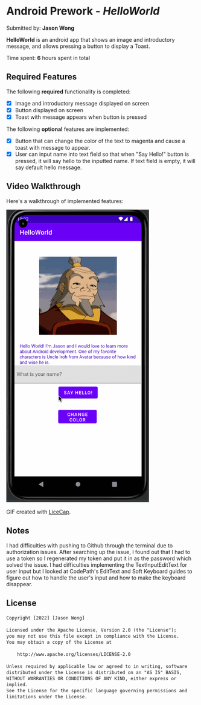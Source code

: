 # Android Prework - *HelloWorld*

Submitted by: **Jason Wong**

**HelloWorld** is an android app that shows an image and introductory message, and allows pressing a button to display a Toast. 

Time spent: **6** hours spent in total

## Required Features

The following **required** functionality is completed:

* [x] Image and introductory message displayed on screen
* [x] Button displayed on screen
* [x] Toast with message appears when button is pressed 

The following **optional** features are implemented:

* [x] Button that can change the color of the text to magenta and cause a toast with message to appear.
* [x] User can input name into text field so that when "Say Hello!" button is pressed, it will say hello to the inputted name. If text field is empty, it will say default hello message. 

## Video Walkthrough

Here's a walkthrough of implemented features:

<img src='walkthrough.gif' title='Video Walkthrough' width='' alt='Video Walkthrough' />

<!-- Replace this with whatever GIF tool you used! -->
GIF created with [LiceCap](http://www.cockos.com/licecap/).  
<!-- Other options include:
[Kap](https://getkap.co/) for macOS
[ScreenToGif](https://www.screentogif.com/) for Windows
[peek](https://github.com/phw/peek) for Linux. -->

## Notes

I had difficulties with pushing to Github through the terminal due to authorization issues. After searching up the issue, I found out that I had to use a token so I regenerated my token and put it in as the password which solved the issue. I had difficulties implementing the TextInputEditText for user input but I looked at CodePath's EditText and Soft Keyboard guides to figure out how to handle the user's input and how to make the keyboard disappear.
## License

    Copyright [2022] [Jason Wong]

    Licensed under the Apache License, Version 2.0 (the "License");
    you may not use this file except in compliance with the License.
    You may obtain a copy of the License at

        http://www.apache.org/licenses/LICENSE-2.0

    Unless required by applicable law or agreed to in writing, software
    distributed under the License is distributed on an "AS IS" BASIS,
    WITHOUT WARRANTIES OR CONDITIONS OF ANY KIND, either express or implied.
    See the License for the specific language governing permissions and
    limitations under the License.
